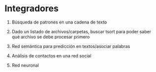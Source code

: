 # Integradores

1. Búsqueda de patrones en una cadena de texto

2. Dado un listado de archivos/carpetas, buscar tsort para poder saber qué archivo se debe procesar primero

3. Red semántica para predicción en textos/asociar palabras

4. Análisis de contactos en una red social

5. Red neuronal

